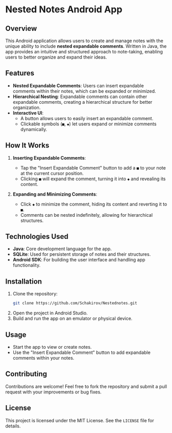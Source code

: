 # Nested Notes Android App

## Overview
This Android application allows users to create and manage notes with the unique ability to include **nested expandable comments**. Written in Java, the app provides an intuitive and structured approach to note-taking, enabling users to better organize and expand their ideas.

## Features
- **Nested Expandable Comments**: Users can insert expandable comments within their notes, which can be expanded or minimized.
- **Hierarchical Nesting**: Expandable comments can contain other expandable comments, creating a hierarchical structure for better organization.
- **Interactive UI**:
    - A button allows users to easily insert an expandable comment.
    - Clickable symbols (`■`, `◆`) let users expand or minimize comments dynamically.

## How It Works
1. **Inserting Expandable Comments**:
    - Tap the "Insert Expandable Comment" button to add a `■` to your note at the current cursor position.
    - Clicking `■` will expand the comment, turning it into `◆` and revealing its content.

2. **Expanding and Minimizing Comments**:
    - Click `◆` to minimize the comment, hiding its content and reverting it to `■`.
    - Comments can be nested indefinitely, allowing for hierarchical structures.

## Technologies Used
- **Java**: Core development language for the app.
- **SQLite**: Used for persistent storage of notes and their structures.
- **Android SDK**: For building the user interface and handling app functionality.

## Installation
1. Clone the repository:
   ```bash
   git clone https://github.com/Schakirov/Nestednotes.git
   ```
2. Open the project in Android Studio.
3. Build and run the app on an emulator or physical device.

## Usage
- Start the app to view or create notes.
- Use the "Insert Expandable Comment" button to add expandable comments within your notes.

## Contributing
Contributions are welcome! Feel free to fork the repository and submit a pull request with your improvements or bug fixes.

## License
This project is licensed under the MIT License. See the `LICENSE` file for details.

